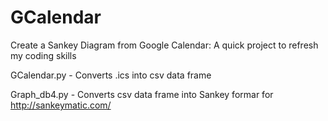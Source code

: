 # GCalendar
Create a Sankey Diagram from Google Calendar: A quick project to refresh my coding skills

GCalendar.py - Converts .ics into csv data frame

Graph_db4.py - Converts csv data frame into Sankey formar for http://sankeymatic.com/
